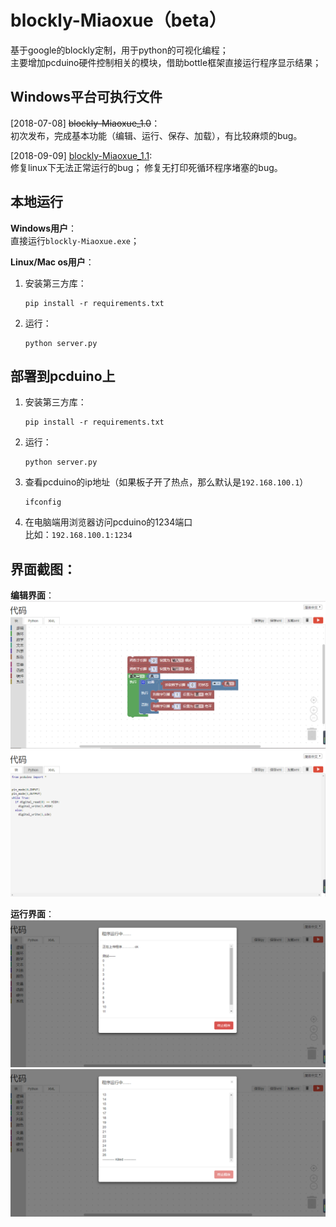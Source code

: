 # blockly-Miaoxue（beta）
基于google的blockly定制，用于python的可视化编程；       
主要增加pcduino硬件控制相关的模块，借助bottle框架直接运行程序显示结果；     
   
## Windows平台可执行文件
\[2018-07-08\] ~~blockly-Miaoxue_1.0~~：     
初次发布，完成基本功能（编辑、运行、保存、加载），有比较麻烦的bug。         
  
\[2018-09-09\] [blockly-Miaoxue_1.1](https://pan.baidu.com/s/1pzYR1iBHHM4I1ooaX0LRSg):      
修复linux下无法正常运行的bug；
修复无打印死循环程序堵塞的bug。

## 本地运行       
**Windows用户**：       
直接运行`blockly-Miaoxue.exe`；  
  
**Linux/Mac os用户**：
1. 安装第三方库：     
    ```
    pip install -r requirements.txt
    ```

2. 运行：    
    ```
    python server.py
    ```

## 部署到pcduino上     
1. 安装第三方库：     
    ```
    pip install -r requirements.txt
    ```

2. 运行：    
    ```
    python server.py
    ```         

3. 查看pcduino的ip地址（如果板子开了热点，那么默认是`192.168.100.1`）              
    ```
    ifconfig
    ```      

4. 在电脑端用浏览器访问pcduino的1234端口     
    比如：`192.168.100.1:1234`
   
## 界面截图：    
**编辑界面**：         
![](https://raw.githubusercontent.com/hey-yahei/blockly-Miaoxue/master/demos/demo_blocks.png)      
![](https://raw.githubusercontent.com/hey-yahei/blockly-Miaoxue/master/demos/demo_code.png)      
  
**运行界面**：        
![](https://raw.githubusercontent.com/hey-yahei/blockly-Miaoxue/master/demos/demo_running.png)      
![](https://raw.githubusercontent.com/hey-yahei/blockly-Miaoxue/master/demos/demo_killed.png)      
